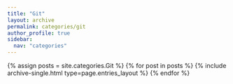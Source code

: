 ```yaml
---
title: "Git"
layout: archive
permalink: categories/git
author_profile: true
sidebar:
  nav: "categories"
---
```


{% assign posts = site.categories.Git %}
{% for post in posts %} {% include archive-single.html type=page.entries_layout %} {% endfor %}
